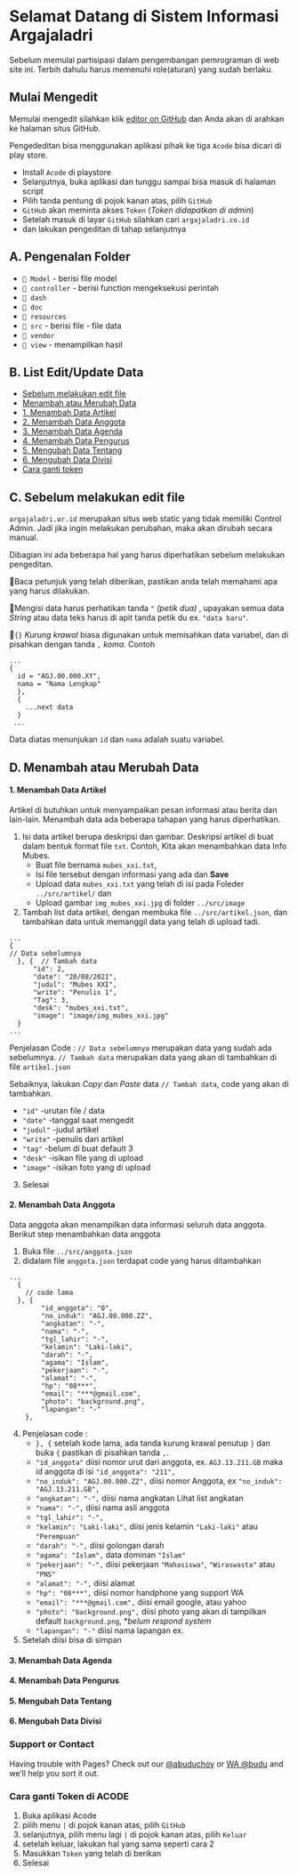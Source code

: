 # Selamat Datang di Sistem Informasi Argajaladri

Sebelum memulai partisipasi dalam pengembangan pemrograman di web site ini. Terbih dahulu harus memenuhi role(aturan) yang sudah berlaku.

## Mulai Mengedit
Memulai mengedit silahkan klik [editor on GitHub](https://github.com/Rahman115/argajaladri.or.id) dan Anda akan di arahkan ke halaman situs GitHub.

Pengededitan bisa menggunakan aplikasi pihak ke tiga `Acode` bisa dicari di play store.
- Install `Acode` di playstore
- Selanjutnya, buka aplikasi dan tunggu sampai bisa masuk di halaman script
- Pilih tanda pentung di pojok kanan atas, pilih `GitHub` 
- `GitHub` akan meminta akses `Token` (_Token didapatkan di admin_)
- Setelah masuk di layar `GitHub` silahkan cari `argajaladri.co.id`
- dan lakukan pengeditan di tahap selanjutnya

## A. Pengenalan Folder
- `📁 Model` - berisi file model
- `📁 controller` - berisi function mengeksekusi perintah
- `📁 dash`
- `📁 doc`
- `📁 resources`
- `📁 src` - berisi file - file data
- `📁 vendor`
- `📁 view` - menampilkan hasil
## B. List Edit/Update Data

- [Sebelum melakukan edit file](https://github.com/Rahman115/argajaladri.or.id/blob/master/README.md#c-sebelum-melakukan-edit-file)
- [Menambah atau Merubah Data](https://github.com/Rahman115/argajaladri.or.id/blob/master/README.md#d-menambah-atau-merubah-data)
- [1. Menambah Data Artikel](https://github.com/Rahman115/argajaladri.or.id/blob/master/README.md#1-menambah-data-artikel)
- [2. Menambah Data Anggota](https://github.com/Rahman115/argajaladri.or.id/blob/master/README.md#2-menambah-data-anggota)
- [3. Menambah Data Agenda](https://github.com/Rahman115/argajaladri.or.id/blob/master/README.md#3-menambah-data-agenda)
- [4. Menambah Data Pengurus](https://github.com/Rahman115/argajaladri.or.id/blob/master/README.md#4-menambah-data-pengurus)
- [5. Mengubah Data Tentang](https://github.com/Rahman115/argajaladri.or.id/blob/master/README.md#5-mengubah-data-tentang)
- [6. Mengubah Data Divisi](https://github.com/Rahman115/argajaladri.or.id/blob/master/README.md#4-menambah-data-pengurus)
- [Cara ganti token](https://github.com/Rahman115/argajaladri.or.id/blob/master/README.md#cara-ganti-token-di-acode)


## C. Sebelum melakukan edit file
`argajaladri.or.id` merupakan situs web static yang tidak memiliki Control Admin. Jadi jika ingin melakukan perubahan, maka akan dirubah secara manual.

Dibagian ini ada beberapa hal yang harus diperhatikan sebelum melakukan pengeditan.

🔸Baca petunjuk yang telah diberikan, pastikan anda telah memahami apa yang harus dilakukan.

🔸Mengisi data harus perhatikan tanda `"` _(petik dua)_ , upayakan semua data _String_ atau data teks harus di apit tanda petik du ex. `"data baru"`.

🔸`{}` _Kurung krawal_ biasa digunakan untuk memisahkan data variabel, dan di pisahkan dengan tanda `,` _koma_. Contoh

```
...
{
  id = "AGJ.00.000.XY",
  nama = "Nama Lengkap"
  },
  {
    ...next data
  }
 ...
```

Data diatas menunjukan `id` dan `nama` adalah suatu variabel.

## D. Menambah atau Merubah Data
#### 1. Menambah Data Artikel

Artikel di butuhkan untuk menyampaikan pesan informasi atau berita dan lain-lain. Menambah data ada beberapa tahapan yang harus diperhatikan. 

1. Isi data artikel berupa deskripsi dan gambar. Deskripsi artikel di buat dalam bentuk format file `txt`. Contoh, Kita akan menambahkan data Info Mubes. 
    - Buat file bernama `mubes_xxi.txt`,
    - Isi file tersebut dengan informasi yang ada dan __Save__
    - Upload data `mubes_xxi.txt` yang telah di isi pada Foleder `../src/artikel/` dan
    - Upload gambar `img_mubes_xxi.jpg` di folder `../src/image`
2. Tambah list data artikel, dengan membuka file `../src/artikel.json`, dan tambahkan data untuk memanggil data yang telah di upload tadi.
  ```
  ...
  {
  // Data sebelumnya
    }, {  // Tambah data
        "id": 2,
        "date": "20/08/2021",
        "judul": "Mubes XXI",
        "write": "Penulis 1",
        "Tag": 3,
        "desk": "mubes_xxi.txt",
        "image": "image/img_mubes_xxi.jpg"
    }
  ...

```
Penjelasan Code : `// Data sebelumnya` merupakan data yang sudah ada sebelumnya. `// Tambah data` merupakan data yang akan di tambahkan di file `artikel.json`

Sebaiknya, lakukan _Copy_ dan _Paste_ data `// Tambah data`, code yang akan di tambahkan.
- `"id"` -urutan file / data 
- `"date"` -tanggal saat mengedit
- `"judul"` -judul artikel
- `"write"` -penulis dari artikel
- `"tag"` -belum di buat default 3
- `"desk"` -isikan file yang di upload
- `"image"` -isikan foto yang di upload


3. Selesai

#### 2. Menambah Data Anggota

Data anggota akan menampilkan data informasi seluruh data anggota. Berikut step menambahkan data anggota
1. Buka file `../src/anggota.json` 
2. didalam file `anggota.json` terdapat code yang harus ditambahkan

```
...
  {
    // code lama
  }, {
        "id_anggota": "0",
        "no_induk": "AGJ.00.000.ZZ",
        "angkatan": "-",
        "nama": "-",
        "tgl_lahir": "-",
        "kelamin": "Laki-laki",
        "darah": "-",
        "agama": "Islam",
        "pekerjaan": "-",
        "alamat": "-",
        "hp": "08***",
        "email": "***@gmail.com",
        "photo": "background.png",
        "lapangan": "-"
    },

```
4. Penjelasan code :
    - `}, {` setelah kode lama, ada tanda kurung krawal penutup `}` dan buka `{` pastikan di pisahkan tanda `,`.
    - `"id_anggota"` diisi nomor urut dari anggota, ex. `AGJ.13.211.GB` maka id anggota di isi `"id_anggota": "211",`
    - `"no_induk": "AGJ.00.000.ZZ",` diisi nomor Anggota, ex `"no_induk": "AGJ.13.211.GB",`
    - `"angkatan": "-",` diisi nama angkatan Lihat list angkatan
    - `"nama": "-",` diisi nama asli anggota
    - `"tgl_lahir": "-",`
    - `"kelamin": "Laki-laki",` diisi jenis kelamin `"Laki-laki"` atau `"Perempuan"`
    - `"darah": "-",` diisi golongan darah
    - `"agama": "Islam",` data dominan `"Islam"`
    - `"pekerjaan": "-",` diisi pekerjaan `"Mahasiswa"`, `"Wiraswasta"` atau `"PNS"`
    - `"alamat": "-",`  diisi alamat
    - `"hp": "08***",` diisi nomor handphone yang support WA
    - `"email": "***@gmail.com",` diisi email google, atau yahoo
    - `"photo": "background.png",` diisi photo yang akan di tampilkan default `background.png`, *_belum respond system_
    - `"lapangan": "-"` diisi nama lapangan ex. 
6. Setelah diisi bisa di simpan

#### 3. Menambah Data Agenda
#### 4. Menambah Data Pengurus
#### 5. Mengubah Data Tentang
#### 6. Mengubah Data Divisi


### Support or Contact

Having trouble with Pages? Check out our [@abuduchoy](https://t.me/AbuduChoy) or [WA @budu](https://wa.me/qr/KBJZXBQM6BWHH1) and we’ll help you sort it out.

### Cara ganti Token di ACODE
1. Buka aplikasi Acode
2. pilih menu `|` di pojok kanan atas, pilih `GitHub`
3. selanjutnya, pilih menu lagi `|` di pojok kanan atas, pilih `Keluar`
4. setelah keluar, lakukan hal yang sama seperti cara 2
5. Masukkan `Token` yang telah di berikan
6. Selesai 
